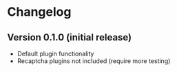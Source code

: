# Changelog

## Version 0.1.0 (initial release)

- Default plugin functionality
- Recaptcha plugins not included (require more testing)
